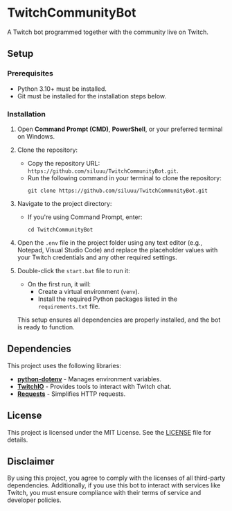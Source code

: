 # TwitchCommunityBot
A Twitch bot programmed together with the community live on Twitch.

## Setup

### Prerequisites
- Python 3.10+ must be installed.
- Git must be installed for the installation steps below.

### Installation
1. Open **Command Prompt (CMD)**, **PowerShell**, or your preferred terminal on Windows.

2. Clone the repository:
   - Copy the repository URL: `https://github.com/siluuu/TwitchCommunityBot.git`.
   - Run the following command in your terminal to clone the repository:
     ```
     git clone https://github.com/siluuu/TwitchCommunityBot.git
     ```

3. Navigate to the project directory:
   - If you're using Command Prompt, enter:
     ```
     cd TwitchCommunityBot
     ```

4. Open the `.env` file in the project folder using any text editor (e.g., Notepad, Visual Studio Code) and replace the placeholder values with your Twitch credentials and any other required settings.

5. Double-click the `start.bat` file to run it:
   - On the first run, it will:
     - Create a virtual environment (`venv`).
     - Install the required Python packages listed in the `requirements.txt` file.

   This setup ensures all dependencies are properly installed, and the bot is ready to function.

## Dependencies
This project uses the following libraries:

- **[python-dotenv](https://github.com/theskumar/python-dotenv)** - Manages environment variables.
- **[TwitchIO](https://github.com/PythonistaGuild/TwitchIO)** - Provides tools to interact with Twitch chat.
- **[Requests](https://github.com/psf/requests)** - Simplifies HTTP requests.

## License
This project is licensed under the MIT License. See the [LICENSE](LICENSE) file for details.

## Disclaimer
By using this project, you agree to comply with the licenses of all third-party dependencies. Additionally, if you use this bot to interact with services like Twitch, you must ensure compliance with their terms of service and developer policies.
